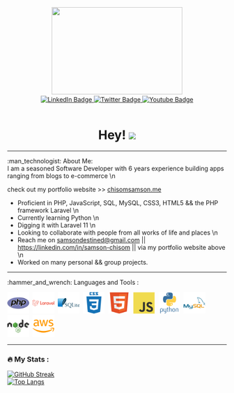 <!---
cnsair/cnsair is a ✨ special ✨ repository because its `README.md` (this file) appears on your GitHub profile.
You can click the Preview link to take a look at your changes.
--->

 <div id="header" align="center">
      <img src="https://media.giphy.com/media/3kPDmoWdBpQPNhCnUG/giphy.gif" width="300" height="200"/>
  </div>
 
 <div id="header" align="center">
    <a target="_blank" href="https://linkedin.com/in/samson-chisom">
      <img src="https://img.shields.io/badge/LinkedIn-blue?style=for-the-badge&logo=linkedin&logoColor=white" alt="LinkedIn Badge"/>
    </a>
    <a target="_blank" href="https://twitter.com/cnsair">
      <img src="https://img.shields.io/badge/Twitter-blue?style=for-the-badge&logo=twitter&logoColor=white" alt="Twitter Badge"/>
    </a>
    <a target="_blank" href="https://facebook.com/samson.chisom/">
      <img src="https://img.shields.io/badge/facebook-blue?style=for-the-badge&logo=youtube&logoColor=white" alt="Youtube Badge"/>
    </a>
</div>

<div id="header" align="center">
    <img src="https://komarev.com/ghpvc/?username=cnsair&style=flat-square&color=blue" alt=""/>
</div>

<div id="header" align="center">
    <h1>
        Hey!
        <img src="https://media.giphy.com/media/hvRJCLFzcasrR4ia7z/giphy.gif" width="30px"/>
    </h1>
 </div>
 
---

<div id="header">
 :man_technologist: About Me: <br/>
 I am a seasoned Software Developer with 6 years experience building apps ranging from blogs to e-commerce \n <br/>
 
   check out my portfolio website >> <a target="_blank" href="https://chisomsamson.me">chisomsamson.me<a/>

 - Proficient in PHP, JavaScript, SQL, MySQL, CSS3, HTML5 && the PHP framework Laravel \n <br/>
 - Currently learning Python \n <br/>
 - Digging it with Laravel 11 \n <br/>
 - Looking to collaborate with people from all works of life and places \n <br/>
 - Reach me on samsondestined@gmail.com || https://linkedin.com/in/samson-chisom || via my portfolio website above \n <br/>
 - Worked on many personal && group projects.
 
 </div>
 
---
 
<div id="header" >
 <p>:hammer_and_wrench: Languages and Tools :</p>
 <p align="left">
   <img src="https://github.com/devicons/devicon/blob/master/icons/php/php-original.svg" title="PHP" alt="PHP" width="50" height="50"/>&nbsp;
   <img src="https://github.com/devicons/devicon/blob/master/icons/laravel/laravel-original-wordmark.svg" title="Laravel" alt="Laravel" width="50" height="50"/>&nbsp;
   <img src="https://github.com/devicons/devicon/blob/master/icons/sqlite/sqlite-original-wordmark.svg" title="SQL" alt="SQL" width="50" height="50"/>&nbsp;
   <img src="https://github.com/devicons/devicon/blob/master/icons/css3/css3-plain-wordmark.svg"  title="CSS3" alt="CSS" width="50" height="50"/>&nbsp;
   <img src="https://github.com/devicons/devicon/blob/master/icons/html5/html5-original.svg" title="HTML5" alt="HTML" width="50" height="50"/>&nbsp;
   <img src="https://github.com/devicons/devicon/blob/master/icons/javascript/javascript-original.svg" title="JavaScript" alt="JavaScript" width="50" height="50"/>&nbsp;
   <img src="https://github.com/devicons/devicon/blob/master/icons/python/python-original-wordmark.svg" title="Python" alt="Python" width="50" height="50"/>&nbsp;
   <img src="https://github.com/devicons/devicon/blob/master/icons/mysql/mysql-original-wordmark.svg" title="MySQL"  alt="MySQL" width="50" height="50"/>&nbsp;
   <img src="https://github.com/devicons/devicon/blob/master/icons/nodejs/nodejs-original-wordmark.svg" title="NodeJS" alt="NodeJS" width="50" height="50"/>&nbsp;
   <img src="https://github.com/devicons/devicon/blob/master/icons/amazonwebservices/amazonwebservices-plain-wordmark.svg" title="AWS" alt="AWS" width="50" height="50"/>&nbsp;
  </p>
</div>

---

### :fire: My Stats :
[![GitHub Streak](http://github-readme-streak-stats.herokuapp.com?user=cnsair&theme=dark&background=000000)](https://git.io/streak-stats)
 <br/>
[![Top Langs](https://github-readme-stats.vercel.app/api/top-langs/?username=cnsair&layout=compact&theme=vision-friendly-dark)](https://github.com/cnsair/github-readme-stats)
       
            
            
            
